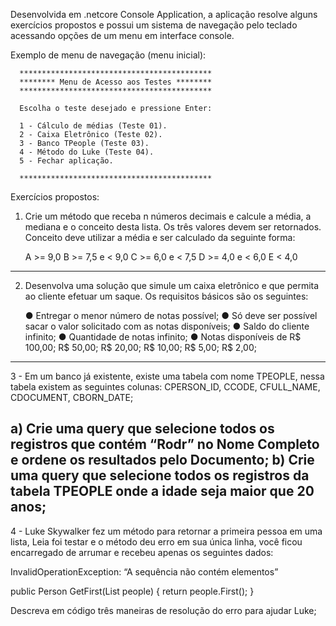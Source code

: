 Desenvolvida em .netcore Console Application, a aplicação resolve alguns exercícios propostos e possui um sistema de navegação pelo teclado acessando opções de um menu em interface console.

Exemplo de menu de navegação (menu inicial):

      *******************************************
      ******** Menu de Acesso aos Testes ********
      *******************************************

      Escolha o teste desejado e pressione Enter:

      1 - Cálculo de médias (Teste 01).
      2 - Caixa Eletrônico (Teste 02).
      3 - Banco TPeople (Teste 03).
      4 - Método do Luke (Teste 04).
      5 - Fechar aplicação.

      *******************************************

Exercícios propostos:

1) Crie um método que receba n números decimais e calcule a média, a mediana e o
conceito desta lista. Os três valores devem ser retornados.
Conceito deve utilizar a média e ser calculado da seguinte forma:

     A >= 9,0
     B >= 7,5 e < 9,0
     C >= 6,0 e < 7,5
     D >= 4,0 e < 6,0
     E < 4,0
     
-----------

2) Desenvolva uma solução que simule um caixa eletrônico e que permita ao cliente
efetuar um saque. Os requisitos básicos são os seguintes:

    ● Entregar o menor número de notas possível;
    ● Só deve ser possível sacar o valor solicitado com as notas disponíveis;
    ● Saldo do cliente infinito;
    ● Quantidade de notas infinito;
    ● Notas disponíveis de R$ 100,00; R$ 50,00; R$ 20,00; R$ 10,00; R$ 5,00; R$ 2,00;
    
-----------

3 - Em um banco já existente, existe uma tabela com nome TPEOPLE, nessa tabela existem
as seguintes colunas: CPERSON_ID, CCODE, CFULL_NAME, CDOCUMENT, CBORN_DATE;

   a) Crie uma query que selecione todos os registros que contém “Rodr” no Nome
      Completo e ordene os resultados pelo Documento;
   b) Crie uma query que selecione todos os registros da tabela TPEOPLE onde a idade
      seja maior que 20 anos;
-----------
4 - Luke Skywalker fez um método para retornar a primeira pessoa em uma lista, Leia foi
testar e o método deu erro em sua única linha, você ficou encarregado de arrumar e
recebeu apenas os seguintes dados:

InvalidOperationException: “A sequência não contém elementos”

public Person GetFirst(List<Person> people) {
       return people.First();
}
  
Descreva em código três maneiras de resolução do erro para ajudar Luke;
